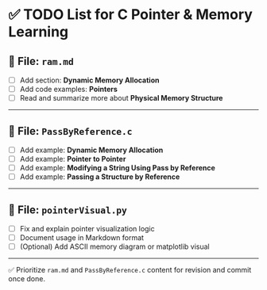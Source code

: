 # ✅ TODO List for C Pointer & Memory Learning

## 📂 File: `ram.md`

- [ ] Add section: **Dynamic Memory Allocation**
- [ ] Add code examples: **Pointers**
- [ ] Read and summarize more about **Physical Memory Structure**

---

## 📂 File: `PassByReference.c`

- [ ] Add example: **Dynamic Memory Allocation**
- [ ] Add example: **Pointer to Pointer**
- [ ] Add example: **Modifying a String Using Pass by Reference**
- [ ] Add example: **Passing a Structure by Reference**

---

## 📂 File: `pointerVisual.py`

- [ ] Fix and explain pointer visualization logic
- [ ] Document usage in Markdown format
- [ ] (Optional) Add ASCII memory diagram or matplotlib visual

---

✅ Prioritize `ram.md` and `PassByReference.c` content for revision and commit once done.

